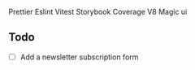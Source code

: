 Prettier
Eslint
Vitest
Storybook
Coverage V8
Magic ui

## Todo

- [ ] Add a newsletter subscription form


